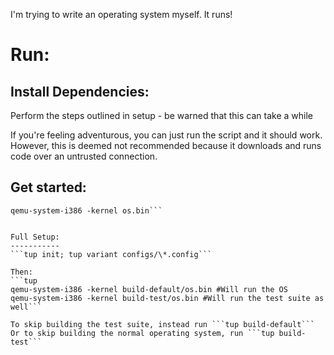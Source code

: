 I'm trying to write an operating system myself. It runs!

Run:
====
Install Dependencies:
---------------------
Perform the steps outlined in setup - be warned that this can take a while

If you're feeling adventurous, you can just run the script and it should work. However, this is deemed not recommended because it downloads and runs code over an untrusted connection.


Get started:
------------
```tup init; tup
qemu-system-i386 -kernel os.bin```


Full Setup:
-----------
```tup init; tup variant configs/\*.config```

Then:
```tup
qemu-system-i386 -kernel build-default/os.bin #Will run the OS
qemu-system-i386 -kernel build-test/os.bin #Will run the test suite as well```

To skip building the test suite, instead run ```tup build-default```
Or to skip building the normal operating system, run ```tup build-test```
